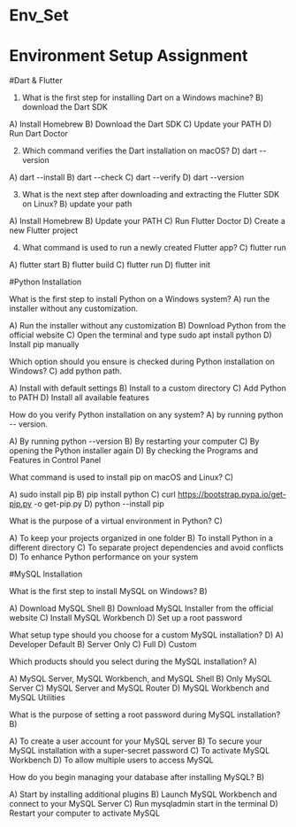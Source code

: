 # Env_Set

# Environment Setup Assignment

#Dart & Flutter

1. What is the first step for installing Dart on a Windows machine? B) download the Dart SDK

A) Install Homebrew
B) Download the Dart SDK
C) Update your PATH
D) Run Dart Doctor


2. Which command verifies the Dart installation on macOS?  D) dart --version

A) dart --install
B) dart --check
C) dart --verify
D) dart --version


3. What is the next step after downloading and extracting the Flutter SDK on Linux? B) update your path 

A) Install Homebrew
B) Update your PATH
C) Run Flutter Doctor
D) Create a new Flutter project


4. What command is used to run a newly created Flutter app? C) flutter run

A) flutter start
B) flutter build
C) flutter run
D) flutter init


#Python Installation

What is the first step to install Python on a Windows system? A) run the installer without any customization.

A) Run the installer without any customization
B) Download Python from the official website
C) Open the terminal and type sudo apt install python
D) Install pip manually

Which option should you ensure is checked during Python installation on Windows? C) add python path. 

A) Install with default settings
B) Install to a custom directory
C) Add Python to PATH
D) Install all available features

How do you verify Python installation on any system?
A) by running python -- version.

A) By running python --version
B) By restarting your computer
C) By opening the Python installer again
D) By checking the Programs and Features in Control Panel

What command is used to install pip on macOS and Linux? C)

A) sudo install pip
B) pip install python
C) curl https://bootstrap.pypa.io/get-pip.py -o get-pip.py
D) python --install pip

What is the purpose of a virtual environment in Python? C)

A) To keep your projects organized in one folder
B) To install Python in a different directory
C) To separate project dependencies and avoid conflicts
D) To enhance Python performance on your system

#MySQL Installation

What is the first step to install MySQL on Windows? B)

A) Download MySQL Shell
B) Download MySQL Installer from the official website
C) Install MySQL Workbench
D) Set up a root password

What setup type should you choose for a custom MySQL installation?
D)
A) Developer Default
B) Server Only
C) Full
D) Custom

Which products should you select during the MySQL installation?
A)

A) MySQL Server, MySQL Workbench, and MySQL Shell
B) Only MySQL Server
C) MySQL Server and MySQL Router
D) MySQL Workbench and MySQL Utilities

What is the purpose of setting a root password during MySQL installation? B)

A) To create a user account for your MySQL server
B) To secure your MySQL installation with a super-secret password
C) To activate MySQL Workbench
D) To allow multiple users to access MySQL

How do you begin managing your database after installing MySQL?
B)

A) Start by installing additional plugins
B) Launch MySQL Workbench and connect to your MySQL Server
C) Run mysqladmin start in the terminal
D) Restart your computer to activate MySQL
